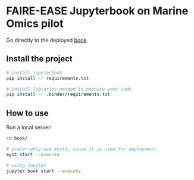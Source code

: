 # FAIRE-EASE Jupyterbook on Marine Omics pilot

Go directly to the deployed [book](https://lab.fairease.eu/book-marine-omics-observation/).

## Install the project

```bash
# install jupyterbook
pip install -r requirements.txt

# install libraries needed to execute your code  
pip install -r .binder/requirements.txt
```

## How to use

Run a local server:

```bash
cd book/

# preferrably use mystd, since it is used for deployment.
myst start --execute

# using jupyter
jupyter book start --execute
```
